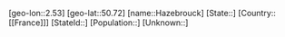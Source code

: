 ﻿---
location: [50.72,2.53]
type: City
tags:
- geo/City


SpocWebEntityId: 30821
isDeleted: false
confidential: public

---
[geo-lon::2.53]
[geo-lat::50.72]
[name::Hazebrouck]
[State::]
[Country::[[France]]]
[StateId::]
[Population::]
[Unknown::]

